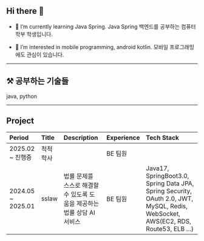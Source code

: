 ## Hi there 👋

- 🌱 I’m currently learning Java Spring.
  Java Spring 백엔드를 공부하는 컴퓨터학부 학생입니다.

- 🔭 I’m interested in mobile programming, android kotlin.
  모바일 프로그래밍에도 관심이 있습니다.
  
* * *

## ⚒️ 공부하는 기술들

java, python

* * *

## Project
|Period|Title|Description|Experience|Tech Stack|
|:------|:---|:---|:---|:---|
|2025.02 ~ 진행중|척척학사| | BE 팀원 | |
|2024.05 ~ 2025.01|sslaw|법률 문제를 스스로 해결할 수 있도록 도움을 제공하는 법률 상담 AI 서비스|BE 팀원|Java17, SpringBoot3.0, Spring Data JPA, Spring Security, OAuth 2.0, JWT, MySQL, Redis, WebSocket, AWS(EC2, RDS, Route53, ELB ...)|

<!--
**0-Jhin/0-Jhin** is a ✨ _special_ ✨ repository because its `README.md` (this file) appears on your GitHub profile.

Here are some ideas to get you started:

- 🔭 I’m currently working on ...
- 🌱 I’m currently learning ...
- 👯 I’m looking to collaborate on ...
- 🤔 I’m looking for help with ...
- 💬 Ask me about ...
- 📫 How to reach me: ...
- 😄 Pronouns: ...
- ⚡ Fun fact: ...
-->
